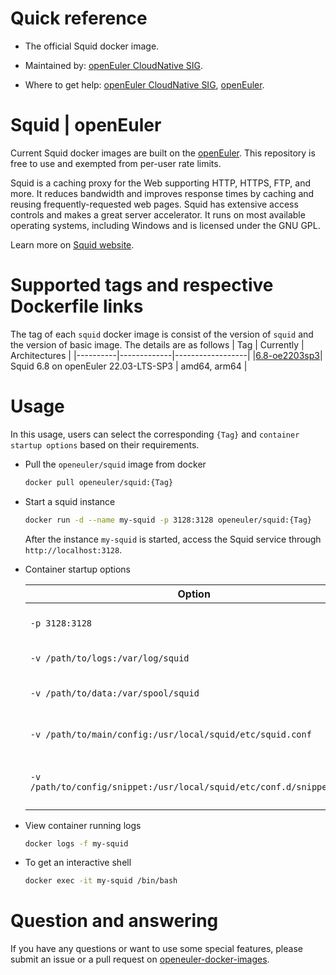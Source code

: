 # Quick reference

- The official Squid docker image.

- Maintained by: [openEuler CloudNative SIG](https://gitee.com/openeuler/cloudnative).

- Where to get help: [openEuler CloudNative SIG](https://gitee.com/openeuler/cloudnative), [openEuler](https://gitee.com/openeuler/community).

# Squid | openEuler
Current Squid docker images are built on the [openEuler](https://repo.openeuler.org/). This repository is free to use and exempted from per-user rate limits.

Squid is a caching proxy for the Web supporting HTTP, HTTPS, FTP, and more. It reduces bandwidth and improves response times by caching and reusing frequently-requested web pages. Squid has extensive access controls and makes a great server accelerator. It runs on most available operating systems, including Windows and is licensed under the GNU GPL.

Learn more on [Squid website](https://www.squid-cache.org/).

# Supported tags and respective Dockerfile links
The tag of each `squid` docker image is consist of the version of `squid` and the version of basic image. The details are as follows
|    Tag   |  Currently  |   Architectures  |
|----------|-------------|------------------|
|[6.8-oe2203sp3](https://gitee.com/openeuler/openeuler-docker-images/blob/master/squid/6.8/22.03-lts-sp3/Dockerfile)| Squid 6.8 on openEuler 22.03-LTS-SP3 | amd64, arm64 |

# Usage
In this usage, users can select the corresponding `{Tag}` and `container startup options` based on their requirements.

- Pull the `openeuler/squid` image from docker

	```bash
	docker pull openeuler/squid:{Tag}
	```
	
- Start a squid instance

	```bash
	docker run -d --name my-squid -p 3128:3128 openeuler/squid:{Tag}
	```
	After the instance `my-squid` is started, access the Squid service through `http://localhost:3128`.

- Container startup options

	| Option | Description |
	|--|--|
	| `-p 3128:3128` | Expose squid on `localhost:3128`. |
	| `-v /path/to/logs:/var/log/squid`	 | Volume to store squid logs |
	| `-v /path/to/data:/var/spool/squid` | Volume to store the squid cache |
	| `-v /path/to/main/config:/usr/local/squid/etc/squid.conf` | Main squid configuration file |
	| `-v /path/to/config/snippet:/usr/local/squid/etc/conf.d/snippet.conf`	 | Configuration snippets included by squid.conf |

- View container running logs

	```bash
	docker logs -f my-squid
	```

- To get an interactive shell

	```bash
	docker exec -it my-squid /bin/bash
	```

# Question and answering
If you have any questions or want to use some special features, please submit an issue or a pull request on [openeuler-docker-images](https://gitee.com/openeuler/openeuler-docker-images).